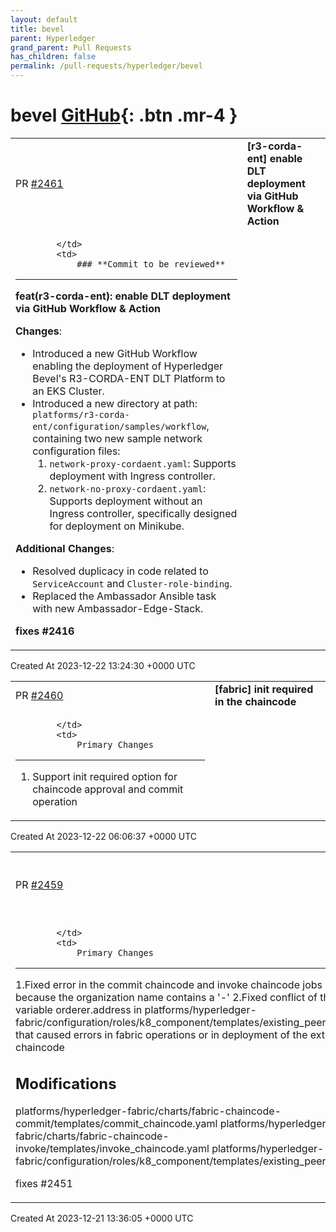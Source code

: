 ```yaml
---
layout: default
title: bevel
parent: Hyperledger
grand_parent: Pull Requests
has_children: false
permalink: /pull-requests/hyperledger/bevel
---
```


# bevel <span class="fs-3 right-align">[GitHub](https://github.com/hyperledger/bevel){: .btn .mr-4 }</span>


<div>
    <table>
        <tr>
            <td>
                PR <a href="https://github.com/hyperledger/bevel/pull/2461" class=".btn">#2461</a>
            </td>
            <td>
                <b>
                    [r3-corda-ent] enable DLT deployment via GitHub Workflow & Action
                </b>
            </td>
        </tr>
        <tr>
            <td>
                
            </td>
            <td>
                ### **Commit to be reviewed**
---

**feat(r3-corda-ent): enable DLT deployment via GitHub Workflow & Action**

**Changes**:
- Introduced a new GitHub Workflow enabling the deployment of Hyperledger Bevel's R3-CORDA-ENT DLT Platform to an EKS Cluster.
- Introduced a new directory at path: `platforms/r3-corda-ent/configuration/samples/workflow`, containing two new sample network configuration files:
   1. `network-proxy-cordaent.yaml`: Supports deployment with Ingress controller.
   2. `network-no-proxy-cordaent.yaml`: Supports deployment without an Ingress controller, specifically designed for deployment on Minikube.

**Additional Changes**:
- Resolved duplicacy in code related to `ServiceAccount` and `Cluster-role-binding`.
- Replaced the Ambassador Ansible task with new Ambassador-Edge-Stack.

**fixes #2416**
            </td>
        </tr>
    </table>
    <div class="right-align">
        Created At 2023-12-22 13:24:30 +0000 UTC
    </div>
</div>

<div>
    <table>
        <tr>
            <td>
                PR <a href="https://github.com/hyperledger/bevel/pull/2460" class=".btn">#2460</a>
            </td>
            <td>
                <b>
                    [fabric] init required in the chaincode
                </b>
            </td>
        </tr>
        <tr>
            <td>
                
            </td>
            <td>
                Primary Changes
--------------

1. Support init required option for chaincode approval and commit operation
            </td>
        </tr>
    </table>
    <div class="right-align">
        Created At 2023-12-22 06:06:37 +0000 UTC
    </div>
</div>

<div>
    <table>
        <tr>
            <td>
                PR <a href="https://github.com/hyperledger/bevel/pull/2459" class=".btn">#2459</a>
            </td>
            <td>
                <b>
                    [fabric] Chaincode commit not working
                </b>
            </td>
        </tr>
        <tr>
            <td>
                
            </td>
            <td>
                Primary Changes
--------------
1.Fixed error in the commit chaincode and invoke chaincode jobs because the organization name contains a '-' 
2.Fixed conflict of the variable orderer.address in platforms/hyperledger-fabric/configuration/roles/k8_component/templates/existing_peer_cli.tpl that caused errors in fabric operations or in deployment of the external chaincode

Modifications
-----------------------
platforms/hyperledger-fabric/charts/fabric-chaincode-commit/templates/commit_chaincode.yaml 
platforms/hyperledger-fabric/charts/fabric-chaincode-invoke/templates/invoke_chaincode.yaml 
platforms/hyperledger-fabric/configuration/roles/k8_component/templates/existing_peer_cli.tpl

fixes #2451
            </td>
        </tr>
    </table>
    <div class="right-align">
        Created At 2023-12-21 13:36:05 +0000 UTC
    </div>
</div>

